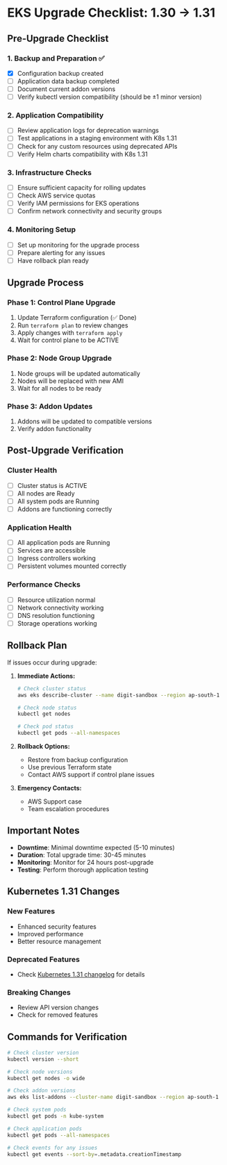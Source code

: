 # EKS Upgrade Checklist: 1.30 → 1.31

## Pre-Upgrade Checklist

### 1. Backup and Preparation ✅
- [x] Configuration backup created
- [ ] Application data backup completed
- [ ] Document current addon versions
- [ ] Verify kubectl version compatibility (should be ±1 minor version)

### 2. Application Compatibility
- [ ] Review application logs for deprecation warnings
- [ ] Test applications in a staging environment with K8s 1.31
- [ ] Check for any custom resources using deprecated APIs
- [ ] Verify Helm charts compatibility with K8s 1.31

### 3. Infrastructure Checks
- [ ] Ensure sufficient capacity for rolling updates
- [ ] Check AWS service quotas
- [ ] Verify IAM permissions for EKS operations
- [ ] Confirm network connectivity and security groups

### 4. Monitoring Setup
- [ ] Set up monitoring for the upgrade process
- [ ] Prepare alerting for any issues
- [ ] Have rollback plan ready

## Upgrade Process

### Phase 1: Control Plane Upgrade
1. Update Terraform configuration (✅ Done)
2. Run `terraform plan` to review changes
3. Apply changes with `terraform apply`
4. Wait for control plane to be ACTIVE

### Phase 2: Node Group Upgrade
1. Node groups will be updated automatically
2. Nodes will be replaced with new AMI
3. Wait for all nodes to be ready

### Phase 3: Addon Updates
1. Addons will be updated to compatible versions
2. Verify addon functionality

## Post-Upgrade Verification

### Cluster Health
- [ ] Cluster status is ACTIVE
- [ ] All nodes are Ready
- [ ] All system pods are Running
- [ ] Addons are functioning correctly

### Application Health
- [ ] All application pods are Running
- [ ] Services are accessible
- [ ] Ingress controllers working
- [ ] Persistent volumes mounted correctly

### Performance Checks
- [ ] Resource utilization normal
- [ ] Network connectivity working
- [ ] DNS resolution functioning
- [ ] Storage operations working

## Rollback Plan

If issues occur during upgrade:

1. **Immediate Actions:**
   ```bash
   # Check cluster status
   aws eks describe-cluster --name digit-sandbox --region ap-south-1
   
   # Check node status
   kubectl get nodes
   
   # Check pod status
   kubectl get pods --all-namespaces
   ```

2. **Rollback Options:**
   - Restore from backup configuration
   - Use previous Terraform state
   - Contact AWS support if control plane issues

3. **Emergency Contacts:**
   - AWS Support case
   - Team escalation procedures

## Important Notes

- **Downtime**: Minimal downtime expected (5-10 minutes)
- **Duration**: Total upgrade time: 30-45 minutes
- **Monitoring**: Monitor for 24 hours post-upgrade
- **Testing**: Perform thorough application testing

## Kubernetes 1.31 Changes

### New Features
- Enhanced security features
- Improved performance
- Better resource management

### Deprecated Features
- Check [Kubernetes 1.31 changelog](https://kubernetes.io/docs/setup/release/notes/) for details

### Breaking Changes
- Review API version changes
- Check for removed features

## Commands for Verification

```bash
# Check cluster version
kubectl version --short

# Check node versions
kubectl get nodes -o wide

# Check addon versions
aws eks list-addons --cluster-name digit-sandbox --region ap-south-1

# Check system pods
kubectl get pods -n kube-system

# Check application pods
kubectl get pods --all-namespaces

# Check events for any issues
kubectl get events --sort-by=.metadata.creationTimestamp
```
